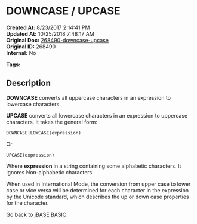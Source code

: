 # DOWNCASE / UPCASE

**Created At:** 8/23/2017 2:14:41 PM  
**Updated At:** 10/25/2018 7:48:17 AM  
**Original Doc:** [268490-downcase-upcase](https://docs.jbase.com/36868-jbase-basic/268490-downcase-upcase)  
**Original ID:** 268490  
**Internal:** No  

**Tags:**
<badge text='string casing' vertical='middle' />

## Description

**DOWNCASE** converts all uppercase characters in an expression to lowercase characters.

**UPCASE** converts all lowercase characters in an expression to uppercase characters. It takes the general form:

```
DOWNCASE|LOWCASE(expression)
```

Or

```
UPCASE(expression)
```

Where **expression** in a string containing some alphabetic characters. It ignores Non-alphabetic characters.

When used in International Mode, the conversion from upper case to lower case or vice versa will be determined for each character in the expression by the Unicode standard, which describes the up or down case properties for the character.

Go back to [jBASE BASIC](./../jbase-basic-programmers-reference-guide).

